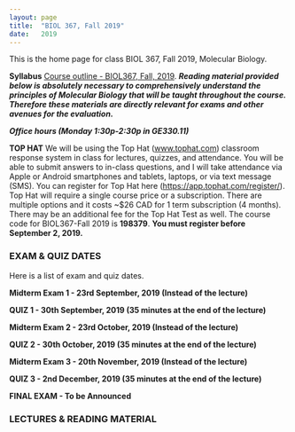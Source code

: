 ```yaml
---
layout: page
title:  "BIOL 367, Fall 2019"
date:   2019
---
```

This is the home page for class BIOL 367, Fall 2019, Molecular Biology.

**Syllabus**
[Course outline - BIOL367, Fall, 2019](https://github.com/kachroolab/kachroolab/files/3543409/BIOL367_Fall2019.course.outline.pdf). 
**_Reading material provided below is absolutely necessary to comprehensively understand the principles of Molecular Biology that will be taught throughout the course. Therefore these materials are directly relevant for exams and other avenues for the evaluation._** 

**_Office hours (Monday 1:30p-2:30p in GE330.11)_**

**TOP HAT**
We will be using the Top Hat (www.tophat.com) classroom response system in class for lectures, quizzes, and attendance. You will be able to submit answers to in-class questions, and I will take attendance via Apple or Android smartphones and tablets, laptops, or via text message (SMS). You can register for Top Hat here (https://app.tophat.com/register/). Top Hat will require a single course price or a subscription. There are multiple options and it costs ~$26 CAD for 1 term subscription (4 months). There may be an additional fee for the Top Hat Test as well. The course code for BIOL367-Fall 2019 is **198379**. **You must register before September 2, 2019.**

### **EXAM & QUIZ DATES**
Here is a list of exam and quiz dates. 

**Midterm Exam 1 - 23rd September, 2019 (Instead of the lecture)**

**QUIZ 1 - 30th September, 2019 (35 minutes at the end of the lecture)**

**Midterm Exam 2 - 23rd October, 2019 (Instead of the lecture)**

**QUIZ 2 - 30th October, 2019 (35 minutes at the end of the lecture)**

**Midterm Exam 3 - 20th November, 2019 (Instead of the lecture)**

**QUIZ 3 - 2nd December, 2019 (35 minutes at the end of the lecture)**

**FINAL EXAM - To be Announced**

### **LECTURES & READING MATERIAL**
